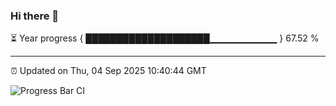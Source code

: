 ### Hi there 👋

⏳ Year progress { ████████████████████▁▁▁▁▁▁▁▁▁▁ } 67.52 %

---

⏰ Updated on Thu, 04 Sep 2025 10:40:44 GMT

![Progress Bar CI](https://github.com/IshwaranRudhara/GIT-ACTION/workflows/Progress%20Bar%20CI/badge.svg)
